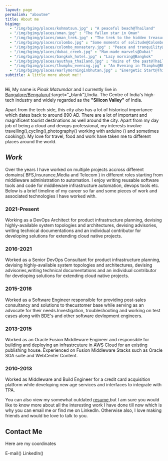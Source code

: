 ```yaml
---
layout: page
permalink: "aboutme"
title: About me
bigimg:
  - "/img/bgimg/places/kohmatsun.jpg" : "A peaceful beach@Thailand"
  - "/img/bgimg/places/oman.jpg" : "The fallen star in Oman"
  - "/img/bgimg/places/oman_trek.jpg" : "The trek to the hidden treasure@Oman"
  - "/img/bgimg/places/colombo.jpg" : "Some moments of solitude@Colombo"
  - "/img/bgimg/places/colombo_monastery.jpg" : "Peace and tranquility@Colombo"
  - "/img/bgimg/places/dubai_creek.jpg" : "Man-made marvels@Dubai"
  - "/img/bgimg/places/bangkok_hotel.jpg" : "Lazy morning@Bangkok"
  - "/img/bgimg/places/ayuthya_thailand.jpg" : "Ruins of the past@Thailand"
  - "/img/bgimg/places/thumphu_evening.jpg" : "An Evening in Thimphu@Bhutan"
  - "/img/bgimg/places/earlymorninginbhutan.jpg" : "Energetic Start@Thimphu"
subtitle: A little more about me!!
---
```


<i class="mdi mdi-account"></i>**Hi**, My name is *Pinak Mazumdar* and I currently live in <i class="mdi mdi-earth"></i> [Bangalore/Bengaluru](https://goo.gl/maps/qsJRuHBYRJ5xRXqZ6){:target="_blank"},India. The Centre of India's high-tech industry and widely regarded as the **"Silicon Valley"** of India.

Apart from the tech side, this city also has a lot of historical importance which dates back to  around 890 AD. There are a lot of important and magnificent tourist destinations as well around the city. Apart from my day job of being a cloud and devops professional, my interests involve travelling(<i class="mdi mdi-beach"></i>),cycling(<i class="mdi mdi-bike"></i>),photography(<i class="mdi mdi-camera"></i>) working with arduino (<i class="mdi mdi-robot"></i>) and sometimes cooking(<i class="mdi mdi-food-fork-drink"></i>). My love for travel, food and work have taken me to different places around the world.  

## <i class="mdi mdi-briefcase"> Work </i> 

Over the years I have  worked on multiple  projects accross different domains( BFS,Insurance,Media and Telecom ) in different roles starting from middleware administration to automation. I enjoy writing reusable software tools and code for middleware infrastructure automation, devops tools etc. Below is a brief timeline of my career so far and some pieces of work and associated technologies I have worked with.

### <i class="mdi mdi-calendar-month"> </i> 2021-Present

Working as a DevOps Architect for product infrastructure planning, devising highly-available system topologies and architectures, devising advisories, writing technical documentations and an individual contributor for developing solutions for extending cloud native projects.

### <i class="mdi mdi-calendar-month"> </i> 2016-2021

Worked as a Senior DevOps Consultant for product infrastructure planning, devising highly-available system topologies and architectures, devising advisories,writing technical documentations and an individual contributor for developing solutions for extending cloud native projects.
    

### <i class="mdi mdi-calendar-month"></i> 2015-2016 

Worked as a Software Engineer responsible for providing post-sales consultancy and solutions to thecustomer base while serving as an advocate for their needs.Investigation, troubleshooting and working on test cases along with BDE's and other software devlopment engineers.


### <i class="mdi mdi-calendar-month"></i> 2013-2015

Worked as an Oracle Fusion Middleware Engineer and responsible for building and deploying an infrastrcuture in AWS Cloud for an existing  publishing house.  Experienced on Fusion Middleware Stacks such as Oracle SOA suite and WebCenter Content.

### <i class="mdi mdi-calendar-month"></i> 2010-2013

Worked as Middleware and Build Engineer for a credit card acquisition platform while developing new age services and interfaces to integrate with TPA.

You can also view my somewhat outdated [resume](/Resume.pdf),but I am sure you would like to know more about all the interesting work I have done till now which is why you can email me or find me on LinkedIn. Otherwise also, I love making friends and would be love to talk  to you.

## <i class="mdi mdi-contacts"> </i> Contact Me

Here are my coordinates 

E-mail(<i class="mdi mdi-gmail"></i>) LinkedIn(<i class="mdi mdi-linkedin"></i>)
   
